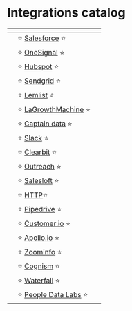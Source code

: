 # Integrations catalog



<table data-view="cards"><thead><tr><th></th><th></th><th></th></tr></thead><tbody><tr><td></td><td>         <span data-gb-custom-inline data-tag="emoji" data-code="2b50">⭐</span> <a href="https://app.gitbook.com/o/4mORJs1gC0yIX9GWp4Rp/s/xm3PV8WN8Sxx6tS7U2FC/~/changes/67/load-your-datasets/integrations-catalog/salesforce">Salesforce</a> <span data-gb-custom-inline data-tag="emoji" data-code="2b50">⭐</span> </td><td></td></tr><tr><td></td><td>         <span data-gb-custom-inline data-tag="emoji" data-code="2b50">⭐</span> <a href="https://app.gitbook.com/o/4mORJs1gC0yIX9GWp4Rp/s/xm3PV8WN8Sxx6tS7U2FC/~/changes/67/load-your-datasets/integrations-catalog/onesignal">OneSignal</a> <span data-gb-custom-inline data-tag="emoji" data-code="2b50">⭐</span> </td><td></td></tr><tr><td></td><td>          <span data-gb-custom-inline data-tag="emoji" data-code="2b50">⭐</span> <a href="https://app.gitbook.com/o/4mORJs1gC0yIX9GWp4Rp/s/xm3PV8WN8Sxx6tS7U2FC/~/changes/67/load-your-datasets/integrations-catalog/hubspot">Hubspot</a> <span data-gb-custom-inline data-tag="emoji" data-code="2b50">⭐</span> </td><td></td></tr><tr><td></td><td>          <span data-gb-custom-inline data-tag="emoji" data-code="2b50">⭐</span> <a href="https://app.gitbook.com/o/4mORJs1gC0yIX9GWp4Rp/s/xm3PV8WN8Sxx6tS7U2FC/~/changes/67/load-your-datasets/integrations-catalog/sendgrid">Sendgrid</a> <span data-gb-custom-inline data-tag="emoji" data-code="2b50">⭐</span> </td><td></td></tr><tr><td></td><td>            <span data-gb-custom-inline data-tag="emoji" data-code="2b50">⭐</span> <a href="https://app.gitbook.com/o/4mORJs1gC0yIX9GWp4Rp/s/xm3PV8WN8Sxx6tS7U2FC/~/changes/67/load-your-datasets/integrations-catalog/lemlist">Lemlist</a> <span data-gb-custom-inline data-tag="emoji" data-code="2b50">⭐</span> </td><td></td></tr><tr><td></td><td>   <span data-gb-custom-inline data-tag="emoji" data-code="2b50">⭐</span> <a href="https://app.gitbook.com/o/4mORJs1gC0yIX9GWp4Rp/s/xm3PV8WN8Sxx6tS7U2FC/~/changes/67/load-your-datasets/integrations-catalog/lagrowthmachine">LaGrowthMachine</a> <span data-gb-custom-inline data-tag="emoji" data-code="2b50">⭐</span> </td><td></td></tr><tr><td></td><td>       <span data-gb-custom-inline data-tag="emoji" data-code="2b50">⭐</span> <a href="https://app.gitbook.com/o/4mORJs1gC0yIX9GWp4Rp/s/xm3PV8WN8Sxx6tS7U2FC/~/changes/67/load-your-datasets/integrations-catalog/captain-data">Captain data</a> <span data-gb-custom-inline data-tag="emoji" data-code="2b50">⭐</span> </td><td></td></tr><tr><td></td><td>             <span data-gb-custom-inline data-tag="emoji" data-code="2b50">⭐</span> <a href="https://app.gitbook.com/o/4mORJs1gC0yIX9GWp4Rp/s/xm3PV8WN8Sxx6tS7U2FC/~/changes/67/load-your-datasets/integrations-catalog/s">Slack</a> <span data-gb-custom-inline data-tag="emoji" data-code="2b50">⭐</span> </td><td></td></tr><tr><td></td><td>           <span data-gb-custom-inline data-tag="emoji" data-code="2b50">⭐</span> <a href="https://app.gitbook.com/o/4mORJs1gC0yIX9GWp4Rp/s/xm3PV8WN8Sxx6tS7U2FC/~/changes/67/load-your-datasets/integrations-catalog/clearbit">Clearbit</a> <span data-gb-custom-inline data-tag="emoji" data-code="2b50">⭐</span> </td><td></td></tr><tr><td></td><td>          <span data-gb-custom-inline data-tag="emoji" data-code="2b50">⭐</span> <a href="https://app.gitbook.com/o/4mORJs1gC0yIX9GWp4Rp/s/xm3PV8WN8Sxx6tS7U2FC/~/changes/67/load-your-datasets/integrations-catalog/o">Outreach</a> <span data-gb-custom-inline data-tag="emoji" data-code="2b50">⭐</span> </td><td></td></tr><tr><td></td><td>          <span data-gb-custom-inline data-tag="emoji" data-code="2b50">⭐</span> <a href="https://app.gitbook.com/o/4mORJs1gC0yIX9GWp4Rp/s/xm3PV8WN8Sxx6tS7U2FC/~/changes/67/load-your-datasets/integrations-catalog/sales">Salesloft</a> <span data-gb-custom-inline data-tag="emoji" data-code="2b50">⭐</span> </td><td></td></tr><tr><td></td><td>             <span data-gb-custom-inline data-tag="emoji" data-code="2b50">⭐</span> <a href="https://app.gitbook.com/o/4mORJs1gC0yIX9GWp4Rp/s/xm3PV8WN8Sxx6tS7U2FC/~/changes/67/load-your-datasets/integrations-catalog/http">HTTP</a><span data-gb-custom-inline data-tag="emoji" data-code="2b50">⭐</span> </td><td></td></tr><tr><td></td><td>          <span data-gb-custom-inline data-tag="emoji" data-code="2b50">⭐</span> <a href="https://app.gitbook.com/o/4mORJs1gC0yIX9GWp4Rp/s/xm3PV8WN8Sxx6tS7U2FC/~/changes/67/load-your-datasets/integrations-catalog/">Pipedrive</a> <span data-gb-custom-inline data-tag="emoji" data-code="2b50">⭐</span> </td><td></td></tr><tr><td></td><td>        <span data-gb-custom-inline data-tag="emoji" data-code="2b50">⭐</span> <a href="https://app.gitbook.com/o/4mORJs1gC0yIX9GWp4Rp/s/xm3PV8WN8Sxx6tS7U2FC/~/changes/67/load-your-datasets/integrations-catalog/customerio">Customer.io</a> <span data-gb-custom-inline data-tag="emoji" data-code="2b50">⭐</span> </td><td></td></tr><tr><td></td><td>          <span data-gb-custom-inline data-tag="emoji" data-code="2b50">⭐</span> <a href="https://app.gitbook.com/o/4mORJs1gC0yIX9GWp4Rp/s/xm3PV8WN8Sxx6tS7U2FC/~/changes/67/load-your-datasets/integrations-catalog/apolloio">Apollo.io</a> <span data-gb-custom-inline data-tag="emoji" data-code="2b50">⭐</span> </td><td></td></tr><tr><td></td><td>         <span data-gb-custom-inline data-tag="emoji" data-code="2b50">⭐</span> <a href="https://app.gitbook.com/o/4mORJs1gC0yIX9GWp4Rp/s/xm3PV8WN8Sxx6tS7U2FC/~/changes/67/load-your-datasets/integrations-catalog/zoominfo">Zoominfo</a> <span data-gb-custom-inline data-tag="emoji" data-code="2b50">⭐</span> </td><td></td></tr><tr><td></td><td>          <span data-gb-custom-inline data-tag="emoji" data-code="2b50">⭐</span> <a href="https://app.gitbook.com/o/4mORJs1gC0yIX9GWp4Rp/s/xm3PV8WN8Sxx6tS7U2FC/~/changes/67/load-your-datasets/integrations-catalog/cognism">Cognism</a> <span data-gb-custom-inline data-tag="emoji" data-code="2b50">⭐</span> </td><td></td></tr><tr><td></td><td>          <span data-gb-custom-inline data-tag="emoji" data-code="2b50">⭐</span> <a href="https://app.gitbook.com/o/4mORJs1gC0yIX9GWp4Rp/s/xm3PV8WN8Sxx6tS7U2FC/~/changes/67/load-your-datasets/integrations-catalog/waterfall">Waterfall</a> <span data-gb-custom-inline data-tag="emoji" data-code="2b50">⭐</span> </td><td></td></tr><tr><td></td><td>   <span data-gb-custom-inline data-tag="emoji" data-code="2b50">⭐</span> <a href="https://app.gitbook.com/o/4mORJs1gC0yIX9GWp4Rp/s/xm3PV8WN8Sxx6tS7U2FC/~/changes/67/load-your-datasets/integrations-catalog/p">People Data Labs</a> <span data-gb-custom-inline data-tag="emoji" data-code="2b50">⭐</span> </td><td></td></tr></tbody></table>
